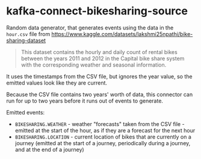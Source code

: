 # kafka-connect-bikesharing-source

Random data generator, that generates events using the data in the `hour.csv` file from https://www.kaggle.com/datasets/lakshmi25npathi/bike-sharing-dataset

> This dataset contains the hourly and daily count of rental bikes between the years 2011 and 2012 in the Capital bike share system with the corresponding weather and seasonal information.

It uses the timestamps from the CSV file, but ignores the year value, so the emitted values look like they are current.

Because the CSV file contains two years' worth of data, this connector can run for up to two years before it runs out of events to generate.

Emitted events:
- `BIKESHARING.WEATHER` - weather "forecasts" taken from the CSV file - emitted at the start of the hour, as if they are a forecast for the next hour
- `BIKESHARING.LOCATION` - current location of bikes that are currently on a journey (emitted at the start of a journey, periodically during a journey, and at the end of a journey)
